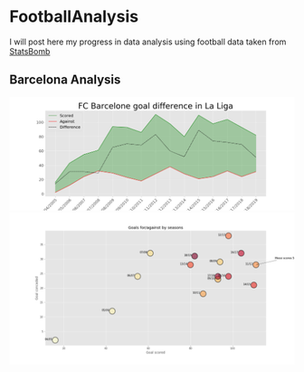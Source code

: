 # FootballAnalysis
I will post here my progress in data analysis using football data taken from [StatsBomb](https://github.com/statsbomb/open-data)

## Barcelona Analysis

![](images/goal_difference.png)
![](images/scatter_goals.png)
